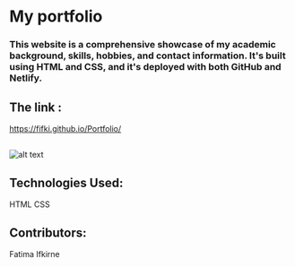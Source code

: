  # My portfolio
 ### This website is a comprehensive showcase of my academic background, skills, hobbies, and contact information. It's built using HTML and CSS, and it's deployed with both  GitHub and Netlify.

## The link : 
https://fifki.github.io/Portfolio/

## 
![alt text](https://github.com/fifki/Portfolio/blob/main/readmepic/Capture%20d'%C3%A9cran%202024-04-30%20015345.png?raw=true)

 ## Technologies Used:
HTML
CSS

## Contributors:

  Fatima Ifkirne
